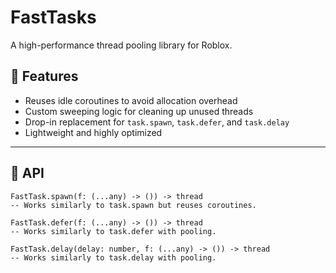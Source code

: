 # FastTasks

A high-performance thread pooling library for Roblox.

## 🚀 Features
- Reuses idle coroutines to avoid allocation overhead
- Custom sweeping logic for cleaning up unused threads
- Drop-in replacement for `task.spawn`, `task.defer`, and `task.delay`
- Lightweight and highly optimized

---

## 📘 API

```luau
FastTask.spawn(f: (...any) -> ()) -> thread
-- Works similarly to task.spawn but reuses coroutines.

FastTask.defer(f: (...any) -> ()) -> thread
-- Works similarly to task.defer with pooling.

FastTask.delay(delay: number, f: (...any) -> ()) -> thread
-- Works similarly to task.delay with pooling.
